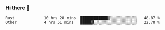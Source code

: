### Hi there 👋

<!--
**yeya24/yeya24** is a ✨ _special_ ✨ repository because its `README.md` (this file) appears on your GitHub profile.

Here are some ideas to get you started:

- 🔭 I’m currently working on ...
- 🌱 I’m currently learning ...
- 👯 I’m looking to collaborate on ...
- 🤔 I’m looking for help with ...
- 💬 Ask me about ...
- 📫 How to reach me: ...
- 😄 Pronouns: ...
- ⚡ Fun fact: ...
-->

<!--START_SECTION:waka-->

```text
Rust             10 hrs 28 mins  ████████████▒░░░░░░░░░░░░   48.87 %
Other            4 hrs 51 mins   █████▓░░░░░░░░░░░░░░░░░░░   22.70 %
```

<!--END_SECTION:waka-->
